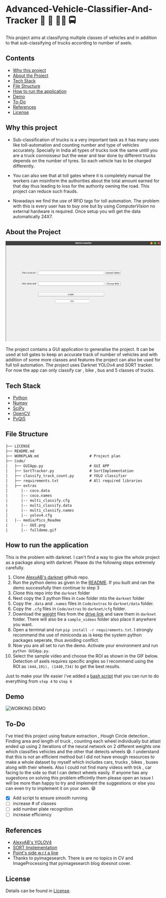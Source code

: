 # Advanced-Vehicle-Classifier-And-Tracker  🚗 🚛 🚴🏽 🚍
This project aims at classifying multiple classes of vehicles and in addition to that sub-classifying of trucks according to number of axels. 

## Contents
- [Why this project](#why-this-project)
- [About the Project](#about-the-project)
- [Tech Stack](#tech-stack)
- [File Structure](#file-structure)
- [How to run the application](#how-to-run-the-application)
- [Demo](#demo)
- [To-Do](#to-do)
- [References](#references)
- [License](#license)

## Why this project
- Sub-classification of trucks is a very important task as it has many uses like toll-automation and counting number and type of vehicles accurately. Specially in India all types of trucks look the same untill you are a truck connoisseur but the wear and tear done by different trucks depends on the number of tyres. So each vehicle has to be charged differently.

- You can also see that at toll gates where it is completely manual the workers can misinform the authorities about the total amount earned for that day thus leading to loss for the authority owning the road. This project can reduce such frauds.

- Nowadays we find the use of RFID tags for toll automation. The problem with this is every user has to buy one but by using _ComputerVision_ no external hardware is required. Once setup you will get the data automatically 24X7. 

## About the Project
![GUI](https://github.com/SravanChittupalli/Advanced-Vehicle-Classifier/blob/master/Code/media/Pics_Readme/GUI.png)

The project contains a GUI application to generalise the project. It can be used at toll gates to keep an accurate track of number of vehicles and with addition of some more classes and features the project can also be used for full toll automation. The project uses Darknet YOLOv4 and SORT tracker. For now the app can only classify car , bike , bus and 5 classes of trucks.

## Tech Stack
* [Python](https://www.python.org/)
* [Numpy](https://numpy.org)
* [SciPy](https://pypi.org/project/scipy/1.5.1/)
* [OpenCV](https://opencv.org/)
* [PyQt5](https://pypi.org/project/PyQt5/)


## File Structure
    ├── LICENSE
    ├── README.md                
    ├── WORKPLAN.md                       # Project plan
    ├── Code/
    │   ├── GUIApp.py                     # GUI APP
    │   ├── SortTracker.py                # SortImplementation
    │   ├── classify_track_count.py       # YOLO classifier
    |   ├── requirements.txt              # All required libraries
    │   ├── extras            
    │      |-- coco.data           
    |      |-- coco.names
    |      |-- multi_classify.cfg
    |      |-- multi_classify.data
    |      |-- multi_classify.names
    │      |-- yolov4.cfg         
    |   |-- media/Pics_Readme
    |      |-- GUI.png
    |      |-- fulldemo.gif

## How to run the application
This is the problem with darknet. I can't find a way to give the whole project as a package along with darknet. Please do the following steps extremely carefully.
  1) Clone [AlexyAB's darknet](https://github.com/SravanChittupalli/darknet) github repo.
  2) Run the python demo as given in the [README](https://github.com/AlexeyAB/darknet/blob/master/README.md). If you built and ran the demo successfully then continue to step 3
  3) Clone this repo into the `darknet` folder
  4) Next copy the 3 python files in `Code` folder into the `darknet` folder
  5) Copy the `.data` and `.names` files in `Code/extras` to `darknet/data` folder.
  6) Copy the `.cfg` files in `Code/extras` to `darknet/cfg` folder.
  7) Download the [weight](https://drive.google.com/drive/u/0/folders/1XVWolAhNTvv-ssePnYNXk0GNMrzmwN0w) files from the [drive link](https://drive.google.com/drive/u/0/folders/1XVWolAhNTvv-ssePnYNXk0GNMrzmwN0w) and save them in `darknet` folder. There will also be a `sample_videos` folder also place it anywhere you want.
  8) Open a terminal and run `pip install -r requirements.txt`. I strongly recommend the use of miniconda as is keep the system python packages seperate, thus avoiding conflict.
  9) Now you are all set to run the demo. Activate your environment and run `python GUIApp.py`.
  10) Select the sample video and choose the ROI as shown in the GIF below. Detection of axels requires specific angles so I recommend using the ROI as `(444,191), (1440,734)` to get the best results.
  
  Just to make your life easier i've added a [bash script]() that you can run to do everything from `step 4` to `step 6`

## Demo
![WORKING DEMO](https://github.com/SravanChittupalli/Advanced-Vehicle-Classifier/blob/master/Code/media/Pics_Readme/fulldemo.gif)

## To-Do
I've tried this project using feature extraction , Hough Circle detection , Finding area and length of truck , counting each wheel individually but atlast ended up using 2 iterations of the neural network on 2 different weights one which classifies vehicles and the other that detects wheels :sweat_smile:. I understand that this is not an efficient method but I did not have enough resources to make a whole dataset by myself which includes cars, trucks , bikes , buses along with their wheels. Also I could not find many videos with trck , car facing to the side so that I can detect wheels easily. If anyone has any sugestions on solving this problem efficintly them please open an issue I will be more than happy to try and implement the suggestions or else you can even try to implement it on your own. :smile:
- [x] Add script to ensure smooth running
- [ ] increase # of classes
- [ ] add number plate recognition
- [ ] increase efficiency

## References
* [AlexyAB's YOLOV4](https://github.com/AlexeyAB/darknet)
* [SORT Implementation](https://github.com/abewley/sort)
* [Point's side w.r.t a line](https://www.geeksforgeeks.org/direction-point-line-segment/)
* Thanks to pyimagesearch. There is are no topics in CV and ImageProcessing that pyimagesearch blog doesnot cover. 

## License
Details can be found in [License](LICENSE). 
